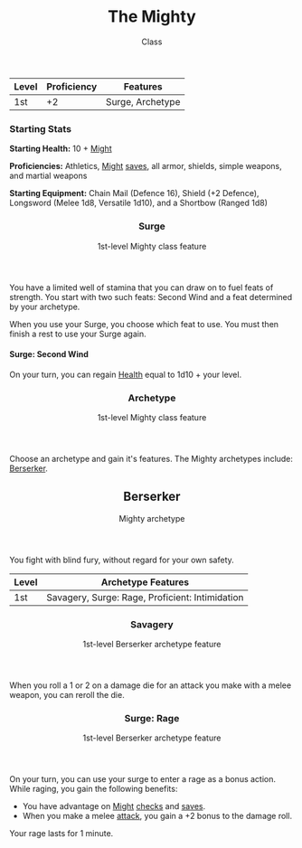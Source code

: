 <header>

# The Mighty

<p class="subheading">Class</p>

</header>

| Level | Proficiency | Features  |
| ----  | ----------- |- |
| 1st   | +2          | Surge, Archetype |

### Starting Stats

**Starting Health:** 10 + [Might](pages/characters/attributes.md?id=might)

**Proficiencies:** Athletics, [Might](pages/characters/attributes.md?id=might) [saves](rules/rolling.md?id=saves), all armor, shields, simple weapons, and martial weapons

**Starting Equipment:** Chain Mail (Defence 16), Shield (+2 Defence), Longsword (Melee 1d8, Versatile 1d10), and a Shortbow (Ranged 1d8)

<header>

### Surge

<p class="subheading">1st-level Mighty class feature</p>

</header>

You have a limited well of stamina that you can draw on to fuel feats of strength. You start with two such feats: Second Wind and a feat determined by your archetype.

When you use your Surge, you choose which feat to use. You must then finish a rest to use your Surge again.

#### Surge: Second Wind

On your turn, you can regain [Health](pages/combat/health.md) equal to 1d10 + your level.

<header>

### Archetype

<p class="subheading">1st-level Mighty class feature</p>

</header>

Choose an archetype and gain it's features. The Mighty archetypes include: [Berserker](pages/classes/mighty.md?id=berserker).

<header>

## Berserker

<p class="subheading">Mighty archetype</p>

</header>

You fight with blind fury, without regard for your own safety.

| Level | Archetype Features |
| ----  | ------------------ |
| 1st   | Savagery, Surge: Rage, Proficient: Intimidation |

<header>

### Savagery

<p class="subheading">1st-level Berserker archetype feature</p>

</header>

When you roll a 1 or 2 on a damage die for an attack you make with a melee weapon, you can reroll the die.

<header>

### Surge: Rage

<p class="subheading">1st-level Berserker archetype feature</p>

</header>

On your turn, you can use your surge to enter a rage as a bonus action. While raging, you gain the following benefits:

 + You have advantage on [Might](pages/characters/attributes/might.md) [checks](pages/rules/rolling.md?id=checks) and [saves](pages/rules/rolling.md?id=saves).
 + When you make a melee [attack](pages/combat/attacks.md), you gain a +2 bonus to the damage roll.

Your rage lasts for 1 minute.

